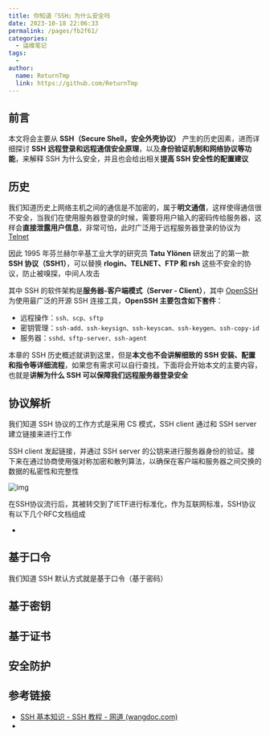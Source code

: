 ```yaml
---
title: 你知道『SSH』为什么安全吗
date: 2023-10-18 22:06:33
permalink: /pages/fb2f61/
categories:
  - 运维笔记
tags:
  - 
author: 
  name: ReturnTmp
  link: https://github.com/ReturnTmp
---
```




## 前言

本文将会主要从 **SSH（Secure Shell，安全外壳协议）** 产生的历史因素，进而详细探讨 **SSH 远程登录和远程通信安全原理**，以及**身份验证机制和网络协议等功能**，来解释 SSH 为什么安全，并且也会给出相关**提高 SSH 安全性的配置建议**



## 历史

我们知道历史上网络主机之间的通信是不加密的，属于**明文通信**，这样使得通信很不安全，当我们在使用服务器登录的时候，需要将用户输入的密码传给服务器，这样会**直接泄露用户信息**，非常可怕，此时广泛用于远程服务器登录的协议为 [Telnet](https://en.wikipedia.org/wiki/Telnet) 

因此 1995 年芬兰赫尔辛基工业大学的研究员 **Tatu Ylönen** 研发出了的第一款 **SSH 协议（SSH1）**，可以替换 **rlogin、TELNET、FTP 和 rsh** 这些不安全的协议，防止被嗅探，中间人攻击

其中 SSH 的软件架构是**服务器-客户端模式（Server - Client）**，其中 [OpenSSH](https://www.openssh.com/) 为使用最广泛的开源 SSH 连接工具，**OpenSSH 主要包含如下套件**：

- 远程操作：`ssh、scp、sftp`
- 密钥管理：`ssh-add、ssh-keysign、ssh-keyscan、ssh-keygen、ssh-copy-id`
- 服务器：`sshd、sftp-server、ssh-agent`



本章的 SSH 历史概述就讲到这里，但是**本文也不会讲解细致的 SSH 安装、配置和指令等详细流程**，如果您有需求可以自行查找，下面将会开始本文的主要内容，也就是**讲解为什么 SSH 可以保障我们远程服务器登录安全**



## 协议解析

我们知道 SSH 协议的工作方式是采用 CS 模式，SSH client 通过和 SSH server 建立链接来进行工作

SSH client 发起链接，并通过 SSH server 的公钥来进行服务器身份的验证。接下来在通过协商使用强对称加密和散列算法，以确保在客户端和服务器之间交换的数据的私密性和完整性

![img](http://walkerdu.com/2019/10/24/ssh/ssh_connection_create.png)



在SSH协议流行后，其被转交到了IETF进行标准化，作为互联网标准，SSH协议有以下几个RFC文档组成

- 





## 基于口令

我们知道 SSH 默认方式就是基于口令（基于密码）



## 基于密钥



## 基于证书





## 安全防护





## 参考链接

- [SSH 基本知识 - SSH 教程 - 网道 (wangdoc.com)](https://wangdoc.com/ssh/basic)
- 